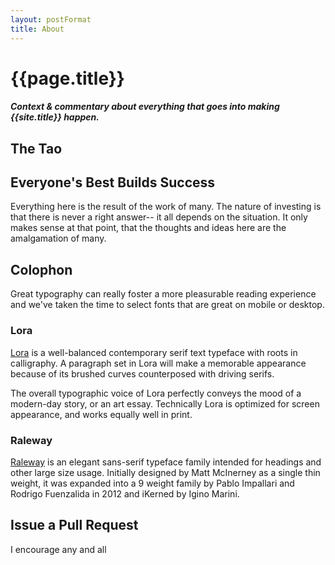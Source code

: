 ```yaml
---
layout: postFormat
title: About
---
```


# {{page.title}}

#### *Context & commentary about everything that goes into making {{site.title}} happen.*

## The Tao


## Everyone's Best Builds Success

Everything here is the result of the work of many. The nature of investing is that there is never a right answer-- it all depends on the situation. It only makes sense at that point, that the thoughts and ideas here are the amalgamation of many.

## Colophon

Great typography can really foster a more pleasurable reading experience and we've taken the time to select fonts that are great on mobile or desktop.

### Lora

[Lora](https://fonts.google.com/specimen/Lora) is a well-balanced contemporary serif text typeface with roots in calligraphy. A paragraph set in Lora will make a memorable appearance because of its brushed curves counterposed with driving serifs.

The overall typographic voice of Lora perfectly conveys the mood of a modern-day story, or an art essay. Technically Lora is optimized for screen appearance, and works equally well in print.

### Raleway

[Raleway](https://fonts.google.com/specimen/Raleway) is an elegant sans-serif typeface family intended for headings and other large size usage. Initially designed by Matt McInerney as a single thin weight, it was expanded into a 9 weight family by Pablo Impallari and Rodrigo Fuenzalida in 2012 and iKerned by Igino Marini.

## Issue a Pull Request

I encourage any and all 